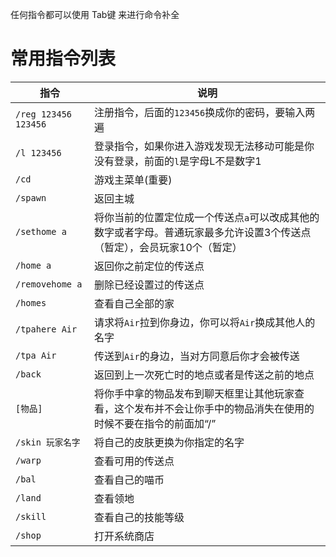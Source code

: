 任何指令都可以使用 Tab键 来进行命令补全

# 常用指令列表

| 指令 | 说明 |
|------|------|
| `/reg 123456 123456` | 注册指令，后面的`123456`换成你的密码，要输入两遍 |
| `/l 123456` | 登录指令，如果你进入游戏发现无法移动可能是你没有登录，前面的`l`是字母L不是数字1 |
| `/cd` | 游戏主菜单(重要) |
| `/spawn` | 返回主城 |
| `/sethome a` | 将你当前的位置定位成一个传送点`a`可以改成其他的数字或者字母。普通玩家最多允许设置3个传送点（暂定），会员玩家10个（暂定）|
| `/home a` | 返回你之前定位的传送点 |
| `/removehome a` | 删除已经设置过的传送点 |
| `/homes` | 查看自己全部的家 |
| `/tpahere Air` | 请求将`Air`拉到你身边，你可以将`Air`换成其他人的名字 |
| `/tpa Air` | 传送到`Air`的身边，当对方同意后你才会被传送 |
| `/back` | 返回到上一次死亡时的地点或者是传送之前的地点 |
| `[物品]` | 将你手中拿的物品发布到聊天框里让其他玩家查看，这个发布并不会让你手中的物品消失在使用的时候不要在指令的前面加“/”|
| `/skin 玩家名字` | 将自己的皮肤更换为你指定的名字 |
| `/warp` | 查看可用的传送点 |
| `/bal` | 查看自己的喵币 |
| `/land` | 查看领地 |
| `/skill` | 查看自己的技能等级 |
| `/shop` | 打开系统商店 |